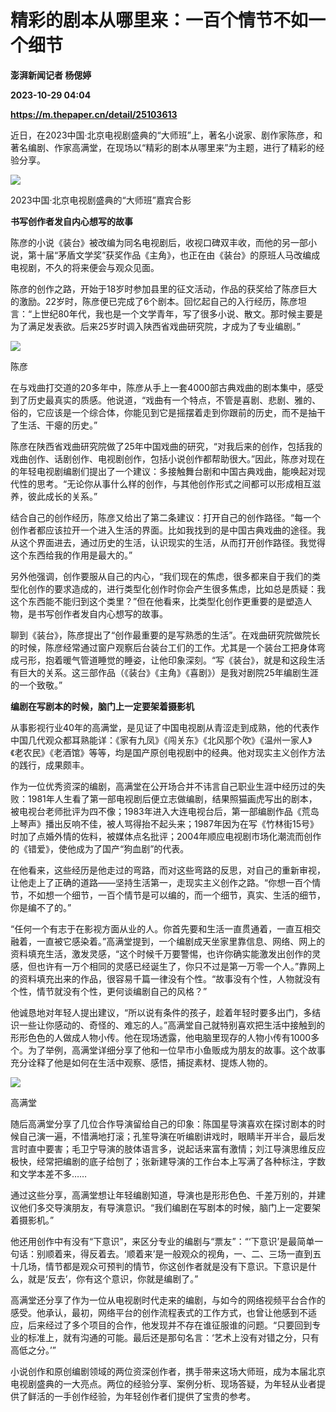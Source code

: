 # 精彩的剧本从哪里来：一百个情节不如一个细节
**澎湃新闻记者 杨偲婷**

**2023-10-29 04:04**

**https://m.thepaper.cn/detail/25103613**

近日，在2023中国·北京电视剧盛典的“大师班”上，著名小说家、剧作家陈彦，和著名编剧、作家高满堂，在现场以“精彩的剧本从哪里来”为主题，进行了精彩的经验分享。

![](https://imagecloud.thepaper.cn/thepaper/image/276/85/4.jpg)

2023中国·北京电视剧盛典的“大师班”嘉宾合影

**书写创作者发自内心想写的故事**

陈彦的小说《装台》被改编为同名电视剧后，收视口碑双丰收，而他的另一部小说，第十届“茅盾文学奖”获奖作品《主角》，也正在由《装台》的原班人马改编成电视剧，不久的将来便会与观众见面。

陈彦的创作之路，开始于18岁时参加县里的征文活动，作品的获奖给了陈彦巨大的激励。22岁时，陈彦便已完成了6个剧本。回忆起自己的入行经历，陈彦坦言：“上世纪80年代，我也是一个文学青年，写了很多小说、散文。那时候主要是为了满足发表欲。后来25岁时调入陕西省戏曲研究院，才成为了专业编剧。”

![](https://imagecloud.thepaper.cn/thepaper/image/276/85/1.jpg)

陈彦

在与戏曲打交道的20多年中，陈彦从手上一套4000部古典戏曲的剧本集中，感受到了历史最真实的质感。他说道，“戏曲有一个特点，不管是喜剧、悲剧、雅的、俗的，它应该是一个综合体，你能见到它是摇摆着走到你跟前的历史，而不是抽干了生活、干瘪的历史。”

陈彦在陕西省戏曲研究院做了25年中国戏曲的研究，“对我后来的创作，包括我的戏曲创作、话剧创作、电视剧创作，包括小说创作都帮助很大。”因此，陈彦对现在的年轻电视剧编剧们提出了一个建议：多接触舞台剧和中国古典戏曲，能唤起对现代性的思考。“无论你从事什么样的创作，与其他创作形式之间都可以形成相互滋养，彼此成长的关系。”

结合自己的创作经历，陈彦又给出了第二条建议：打开自己的创作路径。“每一个创作者都应该拉开一个进入生活的界面。比如我找到的是中国古典戏曲的途径。我从这个界面进去，通过历史的生活，认识现实的生活，从而打开创作路径。我觉得这个东西给我的作用是最大的。”

另外他强调，创作要服从自己的内心，“我们现在的焦虑，很多都来自于我们的类型化创作的要求造成的，进行类型化创作时你会产生很多焦虑，比如总是质疑：我这个东西能不能归到这个类里？”但在他看来，比类型化创作更重要的是塑造人物，是书写创作者发自内心想写的故事。

聊到《装台》，陈彦提出了“创作最重要的是写熟悉的生活”。在戏曲研究院做院长的时候，陈彦经常通过窗户观察后台装台工们的工作。尤其是一个装台工把身体弯成弓形，抱着暖气管道睡觉的睡姿，让他印象深刻。“写《装台》，就是和这段生活有巨大的关系。这三部作品（《装台》《主角》《喜剧》）是我对剧院25年编剧生涯的一个致敬。”

**编剧在写剧本的时候，脑门上一定要架着摄影机**

从事影视行业40年的高满堂，是见证了中国电视剧从青涩走到成熟，他的代表作中国几代观众都耳熟能详：《家有九凤》《闯关东》《北风那个吹》《温州一家人》《老农民》《老酒馆》等等，均是国产原创电视剧中的经典。他对现实主义创作方法的践行，成果颇丰。

作为一位优秀资深的编剧，高满堂在公开场合并不讳言自己职业生涯中经历过的失败：1981年人生看了第一部电视剧后便立志做编剧，结果照猫画虎写出的剧本，被电视台老师批评为四不像；1983年进入大连电视台后，第一部编剧作品《荒岛上琴声》播出反响不佳，被人骂得抬不起头来；1987年因为在写《竹林街15号》时加了点婚外情的佐料，被媒体点名批评；2004年顺应电视剧市场化潮流而创作的《错爱》，使他成为了国产“狗血剧”的代表。

在他看来，这些经历是他走过的弯路，而对这些弯路的反思，对自己的重新审视，让他走上了正确的道路——坚持生活第一，走现实主义创作之路。“你想一百个情节，不如想一个细节，一百个情节是可以编的，而一个细节，真实、生活的细节，你是编不了的。”

“任何一个有志于在影视方面从业的人。你首先要和生活一直贯通着，一直互相交融着，一直被它感染着。”高满堂提到，一个编剧成天坐家里靠信息、网络、网上的资料填充生活，激发灵感，“这个时候千万要警惕，也许你确实能激发出创作的灵感，但也许有一万个相同的灵感已经诞生了，你只不过是第一万零一个人。”靠网上的资料填充出来的作品，很容易千篇一律没有个性。“故事没有个性，人物就没有个性，情节就没有个性，更何谈编剧自己的风格？”

他诚恳地对年轻人提出建议，“所以说有条件的孩子，趁着年轻时要多出门，多结识一些让你感动的、奇怪的、难忘的人。”高满堂自己就特别喜欢把生活中接触到的形形色色的人做成人物小传。他在现场透露，他电脑里现存的人物小传有1000多个。为了举例，高满堂详细分享了他和一位早市小鱼贩成为朋友的故事。这个故事充分诠释了他是如何在生活中观察、感悟，捕捉素材、提炼人物的。

![](https://imagecloud.thepaper.cn/thepaper/image/276/85/3.jpg)

高满堂

随后高满堂分享了几位合作导演留给自己的印象：陈国星导演喜欢在探讨剧本的时候自己演一遍，不惜满地打滚；孔笙导演在听编剧讲戏时，眼睛半开半合，最后发言时直中要害；毛卫宁导演的肢体语言多，说起话来富有激情；刘江导演思维反应极快，经常把编剧的底子给刨了；张新建导演的工作台本上写满了各种标注，字数和文学本差不多……

通过这些分享，高满堂想让年轻编剧知道，导演也是形形色色、千差万别的，并建议他们多交导演朋友，有导演意识。“我们编剧在写剧本的时候，脑门上一定要架着摄影机。”

他还用创作中有没有“下意识”，来区分专业的编剧与“票友”：“‘下意识’是最简单一句话：别顺着来，得反着去。‘顺着来’是一般观众的视角，一、二、三场一直到五十几场，情节都是观众可预判的情节，你这创作者就是没有下意识。下意识是什么，就是‘反去’，你有这个意识，你就是编剧了。”

高满堂还分享了作为一位从电视剧时代走来的编剧，与如今的网络视频平台合作的感受。他承认，最初，网络平台的创作流程表式的工作方式，也曾让他感到不适应，后来经过了多个项目的合作，他发现并不存在谁征服谁的问题。“只要回到专业的标准上，就有沟通的可能。最后还是那句名言：‘艺术上没有对错之分，只有高低之分。’”

小说创作和原创编剧领域的两位资深创作者，携手带来这场大师班，成为本届北京电视剧盛典的一大亮点。两位的经验分享、案例分析、现场答疑，为年轻从业者提供了鲜活的一手创作经验，为年轻创作者们提供了宝贵的参考。